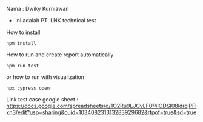 Nama : Dwiky Kurniawan
- Ini adalah PT. LNK technical test

How to install
```
npm install
```

How to run and create report automatically
```
npm run test
```

or how to run with visualization
```
npx cypress open
```

Link test case google sheet : https://docs.google.com/spreadsheets/d/1O2Ru9LJCvLF0f4lODSI08ldrcjPFlxn3/edit?usp=sharing&ouid=103408231313283929682&rtpof=true&sd=true
